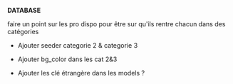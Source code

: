 **DATABASE**

faire un point sur les pro dispo pour être sur qu'ils rentre chacun dans des catégories

- Ajouter seeder categorie 2 & categorie 3
- Ajouter bg_color dans les cat 2&3

- Ajouter les clé étrangère dans les models ?

